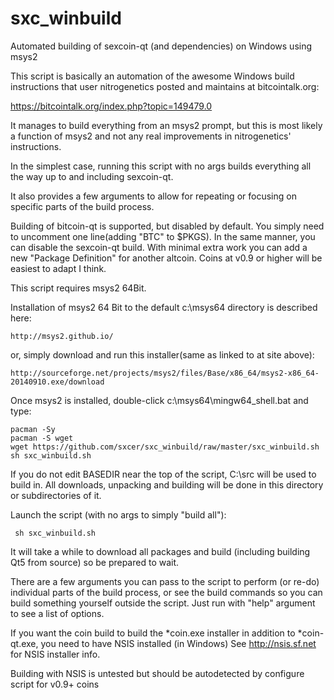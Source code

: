 sxc_winbuild
============

Automated building of sexcoin-qt (and dependencies) on Windows using msys2

This script is basically an automation of the awesome Windows build
instructions that user nitrogenetics posted and maintains at
bitcointalk.org:

  https://bitcointalk.org/index.php?topic=149479.0

It manages to build everything from an msys2 prompt, but this is most
likely a function of msys2 and not any real improvements in nitrogenetics'
instructions.

In the simplest case, running this script with no args builds everything all
the way up to and including sexcoin-qt.

It also provides a few arguments to allow for repeating or focusing on
specific parts of the build process.

Building of bitcoin-qt is supported, but disabled by default. You simply
need to uncomment one line(adding "BTC" to $PKGS). In the same manner,
you can disable the sexcoin-qt build. With minimal extra work you can add
a new "Package Definition" for another altcoin. Coins at v0.9 or higher
will be easiest to adapt I think.

This script requires msys2 64Bit.

Installation of msys2 64 Bit to the default c:\msys64 directory is described
here:

    http://msys2.github.io/
or, simply download and run this installer(same as linked to at site above):

    http://sourceforge.net/projects/msys2/files/Base/x86_64/msys2-x86_64-20140910.exe/download
Once msys2 is installed, double-click c:\msys64\mingw64_shell.bat and type:

    pacman -Sy
    pacman -S wget
    wget https://github.com/sxcer/sxc_winbuild/raw/master/sxc_winbuild.sh
    sh sxc_winbuild.sh
If you do not edit BASEDIR near the top of the script, C:\src will be used
to build in. All downloads, unpacking and building will be done in this
directory or subdirectories of it.

Launch the script (with no args to simply "build all"):

     sh sxc_winbuild.sh
It will take a while to download all packages and build (including
building Qt5 from source) so be prepared to wait.

There are a few arguments you can pass to the script to perform (or re-do)
individual parts of the build process, or see the build commands so you can
build something yourself outside the script. Just run with "help" argument 
to see a list of options.

If you want the coin build to build the *coin.exe installer in addition to
*coin-qt.exe, you need to have NSIS installed (in Windows)
See http://nsis.sf.net for NSIS installer info.

Building with NSIS is untested but should be autodetected by configure script
for v0.9+ coins
